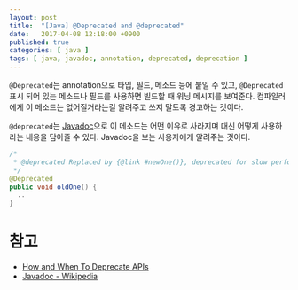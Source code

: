 ```yaml
---
layout: post
title:  "[Java] @Deprecated and @deprecated"
date:   2017-04-08 12:18:00 +0900
published: true
categories: [ java ]
tags: [ java, javadoc, annotation, deprecated, deprecation ]
---
```


`@Deprecated`는 annotation으로 타입, 필드, 메소드 등에 붙일 수 있고, `@Deprecated` 표시 되어 있는 메소드나 필드를 사용하면 빌드할 때 워닝 메시지를 보여준다. 컴파일러에게 이 메소드는 없어질거라는걸 알려주고 쓰지 말도록 경고하는 것이다.

`@deprecated`는 [Javadoc](http://docs.oracle.com/javase/1.5.0/docs/tooldocs/windows/javadoc.html#@deprecated)으로 이 메소드는 어떤 이유로 사라지며 대신 어떻게 사용하라는 내용을 담아줄 수 있다. Javadoc을 보는 사용자에게 알려주는 것이다.

```java
/*
 * @deprecated Replaced by {@link #newOne()}, deprecated for slow performance.
 */
@Deprecated
public void oldOne() {
  ..
}
```

# 참고

- [How and When To Deprecate APIs](http://docs.oracle.com/javase/1.5.0/docs/guide/javadoc/deprecation/deprecation.html)
- [Javadoc - Wikipedia](https://en.wikipedia.org/wiki/Javadoc)
